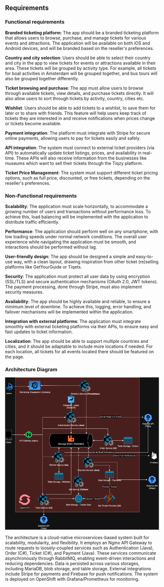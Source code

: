 
## Requirements
### Functional requirements

**Branded ticketing platform**: The app should be a branded ticketing platform that allows users to browse, purchase, and manage tickets for various events and attractions. The application will be available on both iOS and Android devices, and will be branded based on the reseller's preferences.

**Country and city selection**: Users should be able to select their country and city in the app to view tickets for events or attractions available in their area. These tickets will be grouped by activity type. For example, all tickets for boat activities in Amsterdam will be grouped together, and bus tours will also be grouped together differently.


**Ticket browsing and purchase**: The app must allow users to browse through available tickets, view details, and purchase tickets directly. It will also allow users to sort through tickets by activity, country, cities etc.


**Wishlist**: Users should be able to add tickets to a wishlist, to save them for later or to share with friends. This feature will help users keep track of tickets they are interested in and receive notifications when prices change or tickets become available.


**Payment integration**: The platform must integrate with Stripe for secure online payments, allowing users to pay for tickets easily and safely.


**API integration**: The system must connect to external ticket providers (via API) to automatically update ticket listings, prices, and availability in real-time. These APIs will also receive information from the businesses like museums which want to sell their tickets through the Tiqzy platform.


**Ticket Price Management**: The system must support different ticket pricing options, such as full price, discounted, or free tickets, depending on the reseller's preferences.


### Non-Functional requirements

**Scalability**: The application must scale horizontally, to accommodate a growing number of users and transactions without performance loss. To achieve this, load balancing will be implemented with the application to distribute traffic efficiently.



**Performance**: The application should perform well on any smartphone, with low loading speeds under normal network conditions. The overall user experience while navigating the application must be smooth, and interactions should be performed without lag.



**User-friendly design**: The app should be designed a simple and easy-to-use way, with a clean layout, drawing inspiration from other ticket (re)selling platforms like GetYourGuide or Tiqets.



**Security**: The application must protect all user data by using encryption (SSL/TLS) and secure authentication mechanisms (OAuth 2.0, JWT tokens). The payment processing, done through Stripe, must also implement security measures.



**Availability**: The app should be highly available and reliable, to ensure a minimum level of downtime. To achieve this, logging, error handling, and failover mechanisms will be implemented within the application.



**Integration with external platforms**: The application must integrate smoothly with external ticketing platforms via their APIs, to ensure easy and fast updates to ticket information.



**Localization**: The app should be able to support multiple countries and cities, and it should be adaptable to include more locations if needed. For each location, all tickets for all events located there should be featured on the page.

### Architecture Diagram

![Tiqzy Architecture Diagram](img/Project_Architecture.png)

The architecture is a cloud-native microservices-based system built for scalability, modularity, and flexibility. It employs an Nginx API Gateway to route requests to loosely-coupled services such as Authentication (Java), Order (C#), Ticket (C#), and Payment (Java). These services communicate asynchronously through RabbitMQ, enabling event-driven interactions and reducing dependencies. Data is persisted across various storages, including MariaDB, blob storage, and table storage. External integrations include Stripe for payments and Firebase for push notifications. The system is deployed on OpenShift with Grafana/Prometheus for monitoring.